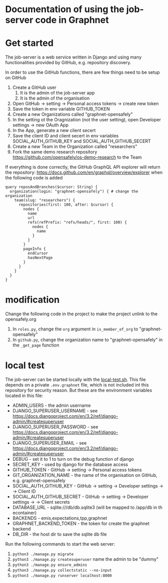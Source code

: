 # Documentation of using the job-server code in Graphnet

# Get started

The job-server is a web service written in Django and using many functionalities provided by GitHub, e.g. repository discovery.

In order to use the GitHub functions, there are few things need to be setup on GitHub

1. Create a GitHub user 
    1. It is the admin of the job-server app
    2. It is the admin of the organisation
2. Open GitHub -> setting -> Personal access tokens -> create new token
3. Save the token in env variable GITHUB_TOKEN
4. Create a new Organizations called "graphnet-opensafely"
5. In the setting ot the Oragnization (not the user setting), open Developer settings -> new OAuth App
6. In the App, generate a new client secert
7. Save the client ID and client secert in env variables SOCIAL_AUTH_GITHUB_KEY and SOCIAL_AUTH_GITHUB_SECERT
5. Create a new Team in the Organization called "researchers"
6. Fork the same demo research repository https://github.com/opensafely/os-demo-research to the Team

If everything is done correctly, the GitHub GraphQL API explorer will return the repository:
https://docs.github.com/en/graphql/overview/explorer
when the following code is added

```
query reposAndBranches($cursor: String) {
  organization(login: "graphnet-opensafely") { # change the organization
    team(slug: "researchers") {
      repositories(first: 100, after: $cursor) {
        nodes {
          name
          url
          refs(refPrefix: "refs/heads/", first: 100) {
            nodes {
              name
            }
          }
        }
        pageInfo {
          endCursor
          hasNextPage
        }
      }
    }
  }
}
```

# modification

Change the following code in the project to make the project unlink to the opensafely.org

1. In `roles.py`, change the `org` argument in `is_member_of_org` to "graphnet-opensafely"
2. In `github.py`, change the organization name to "graphnet-opensafely" in the `_get_page` function

# local test

The job-server can be started locally with the [local-test.sh](./local-test.sh). This file depends on a private `.env.graphnet` file, which is not included int this repository for security reason. But these are the environment variables located in this file:

- ADMIN_USERS - the admin username
- DJANGO_SUPERUSER_USERNAME - see https://docs.djangoproject.com/en/3.2/ref/django-admin/#createsuperuser
- DJANGO_SUPERUSER_PASSWORD - see https://docs.djangoproject.com/en/3.2/ref/django-admin/#createsuperuser
- DJANGO_SUPERUSER_EMAIL - see https://docs.djangoproject.com/en/3.2/ref/django-admin/#createsuperuser
- DEBUG - set it to 1 to turn on the debug function of django
- SECRET_KEY - used by django for the database access
- GITHUB_TOKEN - GitHub -> setting -> Personal access tokens
- GIT_ORGANIZATION_NAME - the name of the organisation on GitHub, e.g. graphnet-opensafely
- SOCIAL_AUTH_GITHUB_KEY - GitHub -> setting -> Developer settings -> <the App> -> Client ID
- SOCIAL_AUTH_GITHUB_SECRET - GitHub -> setting -> Developer settings -> <the App> -> Client secrets
- DATABASE_URL - sqlite:///db/db.sqlite3 (will be mapped to /app/db in th econtainer)
- BACKENDS - emis,expectations,tpp,graphnet
- GRAPHNET_BACKEND_TOKEN - the token for create the graphnet backend 
- DB_DIR - the host dir to save the sqlite db file


Run the following commands to start the web server:

1. `python3 ./manage.py migrate`
2. `python3 ./manage.py createsuperuser` name the admin to be "dummy"
3. `python3 ./manage.py ensure_admins`
4. `python3 ./manage.py collectstatic --no-input`
5. `python3 ./manage.py runserver localhost:8000`
